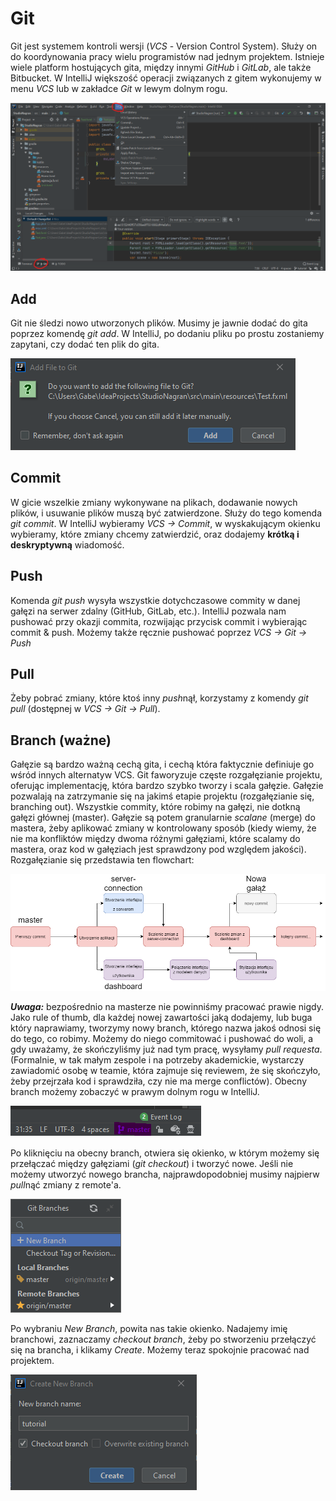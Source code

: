 # Git
Git jest systemem kontroli wersji (*VCS* - Version Control System). Służy on do koordynowania pracy wielu programistów nad jednym projektem. Istnieje wiele platform hostujących gita, między innymi *GitHub* i *GitLab*, ale także Bitbucket. W IntelliJ większość operacji związanych z gitem wykonujemy w menu *VCS* lub w zakładce *Git* w lewym dolnym rogu.

![Intellij git tabs](images/intellij_git.png)

## Add
Git nie śledzi nowo utworzonych plików. Musimy je jawnie dodać do gita poprzez komendę *git add*. W IntelliJ, po dodaniu pliku po prostu zostaniemy zapytani, czy dodać ten plik do gita.

![Git add](images/add_to_git.png)

## Commit
W gicie wszelkie zmiany wykonywane na plikach, dodawanie nowych plików, i usuwanie plików muszą być zatwierdzone. Służy do tego komenda *git commit*. W IntelliJ wybieramy *VCS -> Commit*, w wyskakującym okienku wybieramy, które zmiany chcemy zatwierdzić, oraz dodajemy **krótką i deskryptywną** wiadomość. 

## Push
Komenda *git push* wysyła wszystkie dotychczasowe commity w danej gałęzi na serwer zdalny (GitHub, GitLab, etc.). IntelliJ pozwala nam pushować przy okazji commita, rozwijając przycisk commit i wybierając commit & push. Możemy także ręcznie pushować poprzez *VCS -> Git -> Push*

## Pull
Żeby pobrać zmiany, które ktoś inny *push*nął, korzystamy z komendy *git pull* (dostępnej w *VCS -> Git -> Pull*). 

## **Branch (ważne)**
Gałęzie są bardzo ważną cechą gita, i cechą która faktycznie definiuje go wśród innych alternatyw VCS. Git faworyzuje częste rozgałęzianie projektu, oferując implementację, która bardzo szybko tworzy i scala gałęzie. Gałęzie pozwalają na zatrzymanie się na jakimś etapie projektu (rozgałęzianie się, branching out). Wszystkie commity, które robimy na gałęzi, nie dotkną gałęzi głównej (master). Gałęzie są potem granularnie *scalane* (merge) do mastera, żeby aplikować zmiany w kontrolowany sposób (kiedy wiemy, że nie ma konfliktów między dwoma różnymi gałęziami, które scalamy do mastera, oraz kod w gałęziach jest sprawdzony pod względem jakości).
Rozgałęzianie się przedstawia ten flowchart:

![Branching out](images/branch_flow.png)

***Uwaga:*** bezpośrednio na masterze nie powinniśmy pracować prawie nigdy. Jako rule of thumb, dla każdej nowej zawartości jaką dodajemy, lub buga który naprawiamy, tworzymy nowy branch, którego nazwa jakoś odnosi się do tego, co robimy. Możemy do niego commitować i pushować do woli, a gdy uważamy, że skończyliśmy już nad tym pracę, wysyłamy *pull requesta*. (Formalnie, w tak małym zespole i na potrzeby akademickie, wystarczy zawiadomić osobę w teamie, która zajmuje się reviewem, że się skończyło, żeby przejrzała kod i sprawdziła, czy nie ma merge conflictów). Obecny branch możemy zobaczyć w prawym dolnym rogu w IntelliJ.

![Current branch](images/intellij_current_branch.png)

Po kliknięciu na obecny branch, otwiera się okienko, w którym możemy się przełączać między gałęziami (*git checkout*) i tworzyć nowe. Jeśli nie możemy utworzyć nowego brancha, najprawdopodobniej musimy najpierw *pull*nąć zmiany z remote'a.

![Branch dialog](images/intellij_branch_dialog.png)

Po wybraniu *New Branch*, powita nas takie okienko. Nadajemy imię branchowi, zaznaczamy *checkout branch*, żeby po stworzeniu przełączyć się na brancha, i klikamy *Create*. Możemy teraz spokojnie pracować nad projektem.

![Create branch](images/intellij_create_branch.png)
